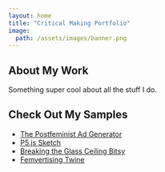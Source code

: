 ```yaml
---
layout: home
title: "Critical Making Portfolio"
image:
  path: /assets/images/banner.png
---
```


## About My Work

Something super cool about all the stuff I do.

## Check Out My Samples
- [The Postfeminist Ad Generator](grammar.htm)
- [P5.js Sketch](https://link)
- [Breaking the Glass Ceiling Bitsy](bitsy.html)
- [Femvertising Twine](Femvertising.html)
